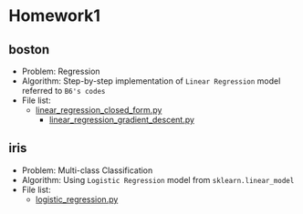 # Homework1

## boston

- Problem: Regression
- Algorithm: Step-by-step implementation of `Linear Regression` model referred to `B6's codes`
- File list:
  - [linear_regression_closed_form.py](https://github.com/LotteWong/ai-edu-homework/blob/master/homework1/boston/linear_regression_closed_form.py)
	- [linear_regression_gradient_descent.py](https://github.com/LotteWong/ai-edu-homework/blob/master/homework1/boston/linear_regression_gradient_descent.py)
	
## iris

- Problem: Multi-class Classification
- Algorithm: Using `Logistic Regression` model from `sklearn.linear_model`
- File list:
  - [logistic_regression.py](https://github.com/LotteWong/ai-edu-homework/blob/master/homework1/iris/logistic_regression.py)
